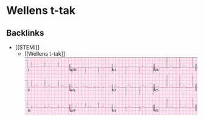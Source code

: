 # Wellens t-tak

## Backlinks
* [[STEMI]]
	* [[Wellens t-tak]]
![](BearImages/8ED0785F-17F3-4777-84DB-14FE3D8DF7CF-71192-00010CA51689FBD1/BxRnGC8_8LqxgVkS_M82mzy6iJVyv6tSz.jpg)

<!-- {BearID:FEB5F85C-D61F-4626-B278-031F911DD411-71192-00010CCCB591D590} -->
